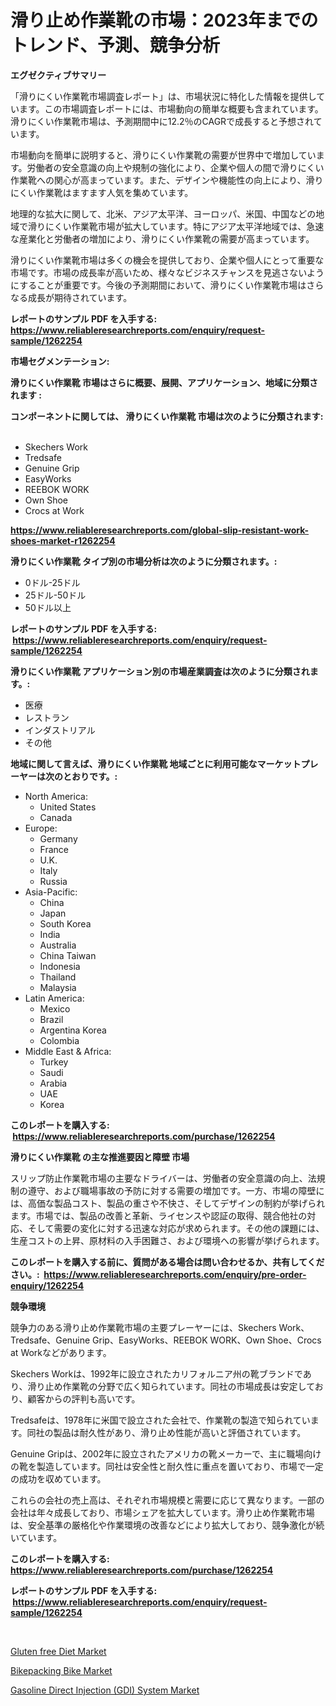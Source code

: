 <p><h1>滑り止め作業靴の市場：2023年までのトレンド、予測、競争分析</h1></p><p><strong>エグゼクティブサマリー</strong></p>
<p><p>「滑りにくい作業靴市場調査レポート」は、市場状況に特化した情報を提供しています。この市場調査レポートには、市場動向の簡単な概要も含まれています。滑りにくい作業靴市場は、予測期間中に12.2％のCAGRで成長すると予想されています。</p><p>市場動向を簡単に説明すると、滑りにくい作業靴の需要が世界中で増加しています。労働者の安全意識の向上や規制の強化により、企業や個人の間で滑りにくい作業靴への関心が高まっています。また、デザインや機能性の向上により、滑りにくい作業靴はますます人気を集めています。</p><p>地理的な拡大に関して、北米、アジア太平洋、ヨーロッパ、米国、中国などの地域で滑りにくい作業靴市場が拡大しています。特にアジア太平洋地域では、急速な産業化と労働者の増加により、滑りにくい作業靴の需要が高まっています。</p><p>滑りにくい作業靴市場は多くの機会を提供しており、企業や個人にとって重要な市場です。市場の成長率が高いため、様々なビジネスチャンスを見逃さないようにすることが重要です。今後の予測期間において、滑りにくい作業靴市場はさらなる成長が期待されています。</p></p>
<p><strong>レポートのサンプル PDF を入手する: <a href="https://www.reliableresearchreports.com/enquiry/request-sample/1262254">https://www.reliableresearchreports.com/enquiry/request-sample/1262254</a></strong></p>
<p><strong>市場セグメンテーション:</strong></p>
<p><strong> 滑りにくい作業靴 市場はさらに概要、展開、アプリケーション、地域に分類されます :</strong></p>
<p><strong>コンポーネントに関しては、 滑りにくい作業靴 市場は次のように分類されます: &nbsp;</strong></p>
<p><ul><li>Skechers Work</li><li>Tredsafe</li><li>Genuine Grip</li><li>EasyWorks</li><li>REEBOK WORK</li><li>Own Shoe</li><li>Crocs at Work</li></ul></p>
<p><strong><a href="https://www.reliableresearchreports.com/global-slip-resistant-work-shoes-market-r1262254">https://www.reliableresearchreports.com/global-slip-resistant-work-shoes-market-r1262254</a></strong></p>
<p><strong> 滑りにくい作業靴 タイプ別の市場分析は次のように分類されます。:</strong></p>
<p><ul><li>0ドル-25ドル</li><li>25ドル-50ドル</li><li>50ドル以上</li></ul></p>
<p><strong>レポートのサンプル PDF を入手する: &nbsp;<a href="https://www.reliableresearchreports.com/enquiry/request-sample/1262254">https://www.reliableresearchreports.com/enquiry/request-sample/1262254</a></strong></p>
<p><strong> 滑りにくい作業靴 アプリケーション別の市場産業調査は次のように分類されます。:</strong></p>
<p><ul><li>医療</li><li>レストラン</li><li>インダストリアル</li><li>その他</li></ul></p>
<p><strong>地域に関して言えば、滑りにくい作業靴 地域ごとに利用可能なマーケットプレーヤーは次のとおりです。:</strong></p>
<p><ul>
    <li>
        North America:
        <ul>
            <li>United States</li>
            <li>Canada</li>
        </ul>
    </li>
    <li>
        Europe:
        <ul>
            <li>Germany</li>
            <li>France</li>
            <li>U.K.</li>
            <li>Italy</li>
            <li>Russia</li>
        </ul>
    </li>
    <li>
        Asia-Pacific:
        <ul>
            <li>China</li>
            <li>Japan</li>
            <li>South Korea</li>
            <li>India</li>
            <li>Australia</li>
            <li>China Taiwan</li>
            <li>Indonesia</li>
            <li>Thailand</li>
            <li>Malaysia</li>
        </ul>
    </li>
    <li>
        Latin America:
        <ul>
            <li>Mexico</li>
            <li>Brazil</li>
            <li>Argentina Korea</li>
            <li>Colombia</li>
        </ul>
    </li>
    <li>
        Middle East & Africa:
        <ul>
            <li>Turkey</li>
            <li>Saudi</li>
            <li>Arabia</li>
            <li>UAE</li>
            <li>Korea</li>
        </ul>
    </li>
    </ul></p>
<p><strong>このレポートを購入する: &nbsp;<a href="https://www.reliableresearchreports.com/purchase/1262254">https://www.reliableresearchreports.com/purchase/1262254</a></strong></p>
<p><strong>滑りにくい作業靴 の主な推進要因と障壁 市場</strong></p>
<p><p>スリップ防止作業靴市場の主要なドライバーは、労働者の安全意識の向上、法規制の遵守、および職場事故の予防に対する需要の増加です。一方、市場の障壁には、高価な製品コスト、製品の重さや不快さ、そしてデザインの制約が挙げられます。市場では、製品の改善と革新、ライセンスや認証の取得、競合他社の対応、そして需要の変化に対する迅速な対応が求められます。その他の課題には、生産コストの上昇、原材料の入手困難さ、および環境への影響が挙げられます。</p></p>
<p><strong>このレポートを購入する前に、質問がある場合は問い合わせるか、共有してください。:&nbsp; <a href="https://www.reliableresearchreports.com/enquiry/pre-order-enquiry/1262254">https://www.reliableresearchreports.com/enquiry/pre-order-enquiry/1262254</a></strong></p>
<p><strong>競争環境</strong></p>
<p><p>競争力のある滑り止め作業靴市場の主要プレーヤーには、Skechers Work、Tredsafe、Genuine Grip、EasyWorks、REEBOK WORK、Own Shoe、Crocs at Workなどがあります。</p><p>Skechers Workは、1992年に設立されたカリフォルニア州の靴ブランドであり、滑り止め作業靴の分野で広く知られています。同社の市場成長は安定しており、顧客からの評判も高いです。</p><p>Tredsafeは、1978年に米国で設立された会社で、作業靴の製造で知られています。同社の製品は耐久性があり、滑り止め性能が高いと評価されています。</p><p>Genuine Gripは、2002年に設立されたアメリカの靴メーカーで、主に職場向けの靴を製造しています。同社は安全性と耐久性に重点を置いており、市場で一定の成功を収めています。</p><p>これらの会社の売上高は、それぞれ市場規模と需要に応じて異なります。一部の会社は年々成長しており、市場シェアを拡大しています。滑り止め作業靴市場は、安全基準の厳格化や作業環境の改善などにより拡大しており、競争激化が続いています。</p></p>
<p><strong>このレポートを購入する: &nbsp; <a href="https://www.reliableresearchreports.com/purchase/1262254">https://www.reliableresearchreports.com/purchase/1262254</a></strong></p>
<p><strong>レポートのサンプル PDF を入手する: &nbsp;<a href="https://www.reliableresearchreports.com/enquiry/request-sample/1262254">https://www.reliableresearchreports.com/enquiry/request-sample/1262254</a></strong><strong></strong></p>
<p>&nbsp;</p>
<p><p><a href="https://github.com/ChiragRp1/Market-Research-Report-List-4/blob/main/gluten-free-diet-market.md">Gluten free Diet Market</a></p><p><a href="https://www.linkedin.com/pulse/bikepacking-bike-market-furnish-information-size-share-dynamics-mcv9f?trackingId=hvFA1OzVJMXTyYHm%2FIx4GQ%3D%3D">Bikepacking Bike Market</a></p><p><a href="https://www.linkedin.com/pulse/gasoline-direct-injection-gdi-system-market-size-growth-forecast-vsauf?trackingId=khWV5QDrDvixhz3MAM1guw%3D%3D">Gasoline Direct Injection (GDI) System Market</a></p></p>